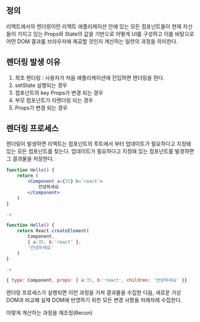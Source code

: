 
## 정의
리액트에서의 렌더링이란 리액트 애플리케이션 안에 있는 모든 컴포넌트들이 현재 자신들이 가지고 있는 Props와 State의 값을 기반으로 어떻게 UI를 구성하고 이를 바탕으로 어떤 DOM 결과를 브라우저에 제공할 것인지 계산하는 일련의 과정을 의미한다.

## 렌더링 발생 이유
1. 최초 렌더링 : 사용자가 처음 애플리케이션에 진입하면 렌더링을 한다.
2. setState 실행되는 경우
3. 컴포넌트의 key Props가 변경 되는 경우
4. 부모 컴포넌트가 리렌더링 되는 경우
5. Props가 변경 되는 경우


## 렌더링 프로세스
렌더링이 발생하면 리액트는 컴포넌트의 루트에서 부터 업데이트가 필요하다고 지정돼 있는 모든 컴포넌트를 찾는다. 업데이트가 필요하다고 지정돼 있는 컴포넌트를 발경하면 그 결과물을 저장한다.

``` jsx
function Hello() {
	return (
		<Component a={35} b='react'>
			안녕하세요
		</Component>
	)
}

->

function Hello() {
	return React.createElement(
		Component,
		{ a:35, b:'react' },
		'안녕하세요'
	)
}

->

{ type: Component, props: { a:35, b:'react', children: '안녕하세요' }}
```
렌더링 프로세스가 실행되면 이런 과정을 거쳐 결과물을 수집한 다음, 새로운 가상 DOM과 비교해 실제 DOM에 반영하기 위한 모든 변경 사항을 차례차례 수집한다.

이렇게 계산하는 과정을 재조정(Recon)


